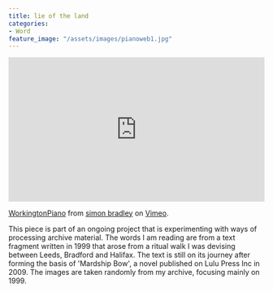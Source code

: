 ```yaml
---
title: lie of the land
categories:
- Word
feature_image: "/assets/images/pianoweb1.jpg"
---
```

<div style="padding:56.25% 0 0 0;position:relative;"><iframe src="https://player.vimeo.com/video/895909932?badge=0&amp;autopause=0&amp;player_id=0&amp;app_id=58479" frameborder="0" allow="autoplay; fullscreen; picture-in-picture" style="position:absolute;top:0;left:0;width:100%;height:100%;" title="Lie of the Land #1"></iframe></div><script src="https://player.vimeo.com/api/player.js"></script>
<p><a href="https://vimeo.com/8959099327">WorkingtonPiano</a> from <a href="https://vimeo.com/user6604380">simon bradley</a> on <a href="https://vimeo.com">Vimeo</a>.</p>

This piece is part of an ongoing project that is experimenting with ways of processing archive material. The words I am reading are from a text fragment written in 1999 that arose from a ritual walk I was devising between Leeds, Bradford and Halifax. The text is still on its journey after forming the basis of 'Mardship Bow', a novel published on Lulu Press Inc in 2009. The images are taken randomly from my archive, focusing mainly on 1999.

